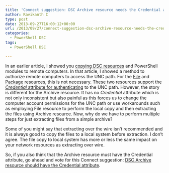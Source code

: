 ```yaml
---
title: 'Connect suggestion: DSC Archive resource needs the Credential attribute'
author: Ravikanth C
type: post
date: 2013-09-27T16:00:12+00:00
url: /2013/09/27/connect-suggestion-dsc-archive-resource-needs-the-credential-attribute/
categories:
  - PowerShell DSC
tags:
  - PowerShell DSC

---
```

In an earlier article, I showed you [copying DSC resources][1] and PowerShell modules to remote computers. In that article, I showed a method to authorize remote computers to access the UNC path. For the [File][2] and [Package][3] resources, this is not necessary. These two resources support the [_Credential_ attribute for authenticating][4] to the UNC path. However, the story is different for the Archive resource. It has no _Credential_ attribute which is not only inconsistent but also painful as this forces us to change the computer account permissions for the UNC path or use workarounds such as employing File resource to perform the local copy and then extracting the files using Archive resource. Now, why do we have to perform multiple steps for just extracting files from a simple archive?

Some of you might say that extracting over the wire isn&#8217;t recommended and it is always good to copy the files to a local system before extraction. I don&#8217;t agree. The file copy to local system has more or less the same impact on your network resources as extracting over wire.

So, if you also think that the Archive resource must have the Credential attribute, go ahead and vote for this Connect suggestion: [DSC Archive resource should have the Credential attribute][5].

[1]: /2013/09/02/copying-powershell-modules-and-custom-dsc-resources-using-dsc/
[2]: http://technet.microsoft.com/en-us/library/dn282129.aspx
[3]: http://technet.microsoft.com/en-us/library/dn282132.aspx
[4]: /2013/09/26/using-the-credential-attribute-of-dsc-file-resource/
[5]: https://connect.microsoft.com/PowerShell/feedback/details/802524/dsc-archive-resource-should-have-a-credential-attribute